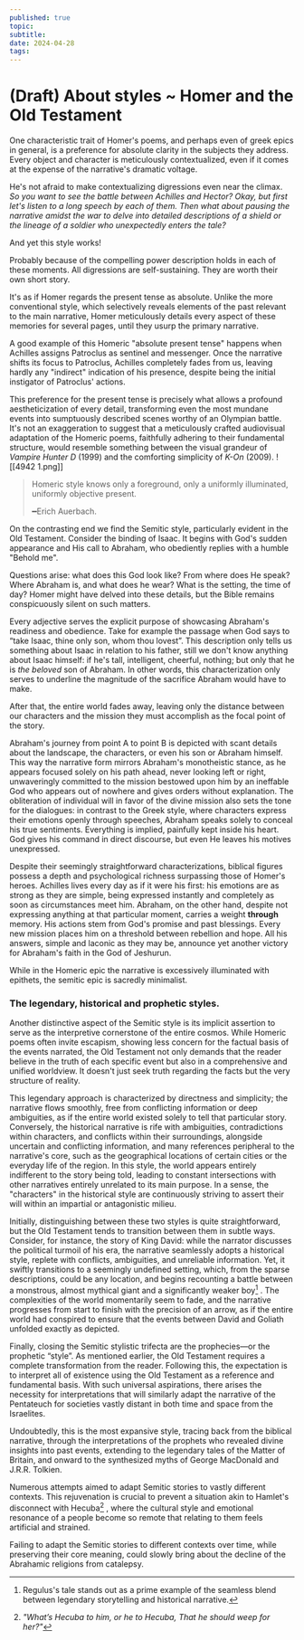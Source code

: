 ```yaml
---
published: true
topic: 
subtitle: 
date: 2024-04-28
tags: 
---
```

# (Draft) About styles ~ Homer and the Old Testament

One characteristic trait of Homer's poems, and perhaps even of greek epics in general, is a preference for absolute clarity in the subjects they address. Every object and character is meticulously contextualized, even if it comes at the expense of the narrative's dramatic voltage.

He's not afraid to make contextualizing digressions even near the climax. *So you want to see the battle between Achilles and Hector? Okay, but first let's listen to a long speech by each of them. Then what about pausing the narrative amidst the war to delve into detailed descriptions of a shield or the lineage of a soldier who unexpectedly enters the tale?*

And yet this style works! 

Probably because of the compelling power description holds in each of these moments. All digressions are self-sustaining. They are worth their own short story.

It's as if Homer regards the present tense as absolute. Unlike the more conventional style, which selectively reveals elements of the past relevant to the main narrative, Homer meticulously details every aspect of these memories for several pages, until they usurp the primary narrative.

A good example of this Homeric "absolute present tense" happens when Achilles assigns Patroclus as sentinel and messenger. Once the narrative shifts its focus to Patroclus, Achilles completely fades from us, leaving hardly any "indirect" indication of his presence, despite being the initial instigator of Patroclus' actions.

This preference for the present tense is precisely what allows a profound aestheticization of every detail, transforming even the most mundane events into sumptuously described scenes worthy of an Olympian battle. It's not an exaggeration to suggest that a meticulously crafted audiovisual adaptation of the Homeric poems, faithfully adhering to their fundamental structure, would resemble something between the visual grandeur of *Vampire Hunter D* (1999) and the comforting simplicity of *K-On* (2009).
![[4942 1.png]]
> Homeric style knows only a foreground, only a uniformly illuminated, uniformly objective present.
> 
> ━Erich Auerbach.

On the contrasting end we find the Semitic style, particularly evident in the Old Testament. Consider the binding of Isaac. It begins with God's sudden appearance and His call to Abraham, who obediently replies with a humble "Behold me".

Questions arise: what does this God look like? From where does He speak? Where Abraham is, and what does he wear? What is the setting, the time of day? Homer might have delved into these details, but the Bible remains conspicuously silent on such matters.

Every adjective serves the explicit purpose of showcasing Abraham's readiness and obedience. Take for example the passage when God says to “take Isaac, thine only son, whom thou lovest”. This description only tells us something about Isaac in relation to his father, still we don't know anything about Isaac himself: if he's tall, intelligent, cheerful, nothing; but only that he is *the beloved* son of Abraham. In other words, this characterization only serves to underline the magnitude of the sacrifice Abraham would have to make. 

After that, the entire world fades away, leaving only the distance between our characters and the mission they must accomplish as the focal point of the story.

Abraham's journey from point A to point B is depicted with scant details about the landscape, the characters, or even his son or Abraham himself. This way the narrative form mirrors Abraham's monotheistic stance, as he appears focused solely on his path ahead, never looking left or right, unwaveringly committed to the mission bestowed upon him by an ineffable God who appears out of nowhere and gives orders without explanation. The obliteration of individual will in favor of the divine mission also sets the tone for the dialogues: in contrast to the Greek style, where characters express their emotions openly through speeches, Abraham speaks solely to conceal his true sentiments. Everything is implied, painfully kept inside his heart. God gives his command in direct discourse, but even He leaves his motives unexpressed. 

Despite their seemingly straightforward characterizations, biblical figures possess a depth and psychological richness surpassing those of Homer's heroes. Achilles lives every day as if it were his first: his emotions are as strong as they are simple, being expressed instantly and completely as soon as circumstances meet him. Abraham, on the other hand, despite not expressing anything at that particular moment, carries a weight **through** memory. His actions stem from God's promise and past blessings. Every new mission places him on a threshold between rebellion and hope. All his answers, simple and laconic as they may be, announce yet another victory for Abraham's faith in the God of Jeshurun.

While in the Homeric epic the narrative is excessively illuminated with epithets, the semitic epic is sacredly minimalist.

### The legendary, historical and prophetic styles.

Another distinctive aspect of the Semitic style is its implicit assertion to serve as the interpretive cornerstone of the entire cosmos. While Homeric poems often invite escapism, showing less concern for the factual basis of the events narrated, the Old Testament not only demands that the reader believe in the truth of each specific event but also in a comprehensive and unified worldview. It doesn't just seek truth regarding the facts but the very structure of reality.  

This legendary approach is characterized by directness and simplicity; the narrative flows smoothly, free from conflicting information or deep ambiguities, as if the entire world existed solely to tell that particular story. Conversely, the historical narrative is rife with ambiguities, contradictions within characters, and conflicts within their surroundings, alongside uncertain and conflicting information, and many references peripheral to the narrative's core, such as the geographical locations of certain cities or the everyday life of the region. In this style, the world appears entirely indifferent to the story being told, leading to constant intersections with other narratives entirely unrelated to its main purpose. In a sense, the "characters" in the historical style are continuously striving to assert their will within an impartial or antagonistic milieu.

Initially, distinguishing between these two styles is quite straightforward, but the Old Testament tends to transition between them in subtle ways. Consider, for instance, the story of King David: while the narrator discusses the political turmoil of his era, the narrative seamlessly adopts a historical style, replete with conflicts, ambiguities, and unreliable information. Yet, it swiftly transitions to a seemingly undefined setting, which, from the sparse descriptions, could be any location, and begins recounting a battle between a monstrous, almost mythical giant and a significantly weaker boy[^1] . The complexities of the world momentarily seem to fade, and the narrative progresses from start to finish with the precision of an arrow, as if the entire world had conspired to ensure that the events between David and Goliath unfolded exactly as depicted.

[^1]: Regulus's tale stands out as a prime example of the seamless blend between legendary storytelling and historical narrative.

Finally, closing the Semitic stylistic trifecta are the prophecies—or the prophetic “style”. As mentioned earlier, the Old Testament requires a complete transformation from the reader. Following this, the expectation is to interpret all of existence using the Old Testament as a reference and fundamental basis. With such universal aspirations, there arises the necessity for interpretations that will similarly adapt the narrative of the Pentateuch for societies vastly distant in both time and space from the Israelites. 

Undoubtedly, this is the most expansive style, tracing back from the biblical narrative, through the interpretations of the prophets who revealed divine insights into past events, extending to the legendary tales of the Matter of Britain, and onward to the synthesized myths of George MacDonald and J.R.R. Tolkien.

Numerous attempts aimed to adapt Semitic stories to vastly different contexts. This rejuvenation is crucial to prevent a situation akin to Hamlet's disconnect with Hecuba[^2] , where the cultural style and emotional resonance of a people become so remote that relating to them feels artificial and strained.

[^2]: _"What’s Hecuba to him, or he to Hecuba,_ _That he should weep for her?"_

Failing to adapt the Semitic stories to different contexts over time, while preserving their core meaning, could slowly bring about the decline of the Abrahamic religions from catalepsy.